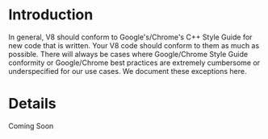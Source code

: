 # Introduction #

In general, V8 should conform to Google's/Chrome's C++ Style Guide for new code that is written. Your V8 code should conform to them as much as possible. There will always be cases where Google/Chrome Style Guide conformity or Google/Chrome best practices are extremely cumbersome or underspecified for our use cases. We document these exceptions here.

# Details #

Coming Soon